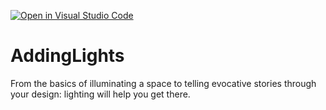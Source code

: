 [![Open in Visual Studio Code](https://classroom.github.com/assets/open-in-vscode-c66648af7eb3fe8bc4f294546bfd86ef473780cde1dea487d3c4ff354943c9ae.svg)](https://classroom.github.com/online_ide?assignment_repo_id=8758770&assignment_repo_type=AssignmentRepo)
# AddingLights
From the basics of illuminating a space to telling evocative stories through your design: lighting will help you get there.
